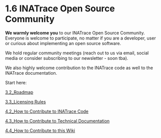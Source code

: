 # 1.6 INATrace Open Source Community 

**We warmly welcome you** to our INATrace Open Source Community. Everyone is welcome to participate, no matter if you are a developer, user or curious about implementing an open source software. 

We hold regular community meetings (reach out to us via email, social media or consider subscribing to our newsletter - soon tba). 

We also highly welcome contribution to the INATrace code as well to the INATrace documentation. 

Start here: 

[3.2_Roadmap](3.2_Roadmap.md)

[3.3_Licensing Rules](3.3_Licensing_Rules.md)

[4.2_How to Contribute to INATrace Code](4.2_How_to_Contribute_to_INATrace_Code.md)

[4.3_How to Contribute to Technical Documentation](4.3_How_to_Contribute_to_Technical_Documentation.md)

[4.4_How to Contribute to this Wiki](4.4_How_to_Contribute_to_this_Wiki.md)

